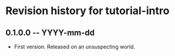 # Revision history for tutorial-intro

## 0.1.0.0  -- YYYY-mm-dd

* First version. Released on an unsuspecting world.
